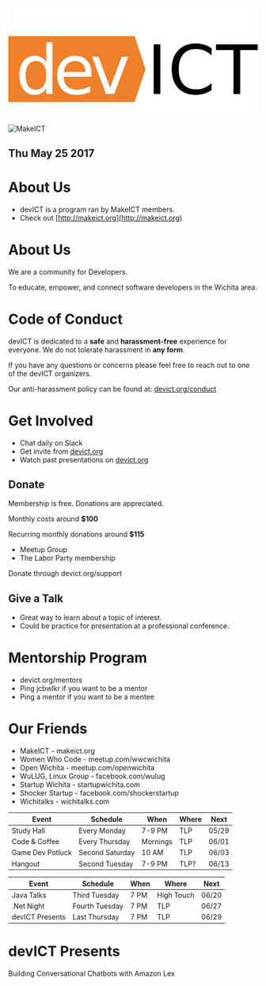 ![devICT](https://raw.githubusercontent.com/devict/Graphics/master/devict-logo.png)

![MakeICT](http://makeict.org/wiki/images/e/ee/MakeICT-Logotype.svg)

## Thu May 25 2017

# About Us
* devICT is a program ran by MakeICT members.
* Check out [http://makeict.org](http://makeict.org)


# About Us
We are a community for Developers.

To educate, empower, and connect software developers in the Wichita area.


# Code of Conduct
devICT is dedicated to a **safe** and **harassment-free** experience for
everyone. We do not tolerate harassment in **any form**.

If you have any questions or concerns please feel free to reach out to one
of the devICT organizers.

Our anti-harassment policy can be found at:
[devict.org/conduct](https://devict.org/conduct)



# Get Involved
* Chat daily on Slack
 * Get invite from [devict.org](http://devict.org)
* Watch past presentations on [devict.org](http://devict.org)


## Donate
Membership is free. Donations are appreciated.

Monthly costs around **$100**

Recurring monthly donations around **$115**

* Meetup Group
* The Labor Party membership

Donate through devict.org/support


## Give a Talk
* Great way to learn about a topic of interest.
* Could be practice for presentation at a professional conference.


# Mentorship Program

* devict.org/mentors
* Ping jcbwlkr if you want to be a mentor
* Ping a mentor if you want to be a mentee



# Our Friends

* MakeICT - makeict.org
* Women Who Code - meetup.com/wwcwichita
* Open Wichita - meetup.com/openwichita
* WuLUG, Linux Group - facebook.com/wulug
* Startup Wichita - startupwichita.com
* Shocker Startup - facebook.com/shockerstartup
* Wichitalks - wichitalks.com



| Event            | Schedule               | When     | Where      | Next  |
| ---------------- | ---------------------- | -------- | ---------- | ----- |
| Study Hall       | Every Monday           | 7-9 PM   | TLP        | 05/29 |
| Code & Coffee    | Every Thursday         | Mornings | TLP        | 06/01 |
| Game Dev Potluck | Second Saturday        | 10 AM    | TLP        | 06/03 |
| Hangout          | Second Tuesday         | 7-9 PM   | TLP?       | 06/13 |


| Event            | Schedule               | When     | Where      | Next  |
| ---------------- | ---------------------- | -------- | ---------- | ----- |
| Java Talks       | Third Tuesday          | 7 PM     | High Touch | 06/20 |
| .Net Night       | Fourth Tuesday         | 7 PM     | TLP        | 06/27 |
| devICT Presents  | Last Thursday          | 7 PM     | TLP        | 06/29 |




# devICT Presents

Building Conversational Chatbots with Amazon Lex
